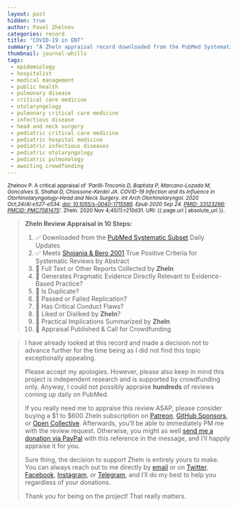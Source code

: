 ```yaml
---
layout: post
hidden: true
author: Pavel Zhelnov
categories: record
title: "COVID-19 in ENT"
summary: "A Zheln appraisal record downloaded from the PubMed Systematic Subset daily updates."
thumbnail: journal-whills
tags:
 - epidemiology
 - hospitalist
 - medical management
 - public health
 - pulmonary disease
 - critical care medicine
 - otolaryngology
 - pulmonary critical care medicine
 - infectious disease
 - head and neck surgery
 - pediatric critical care medicine
 - pediatric hospital medicine
 - pediatric infectious diseases
 - pediatric otolaryngology
 - pediatric pulmonology
 - awaiting crowdfunding
---
```


<small id="citation">Zhelnov P. A critical appraisal of _‘Parilli-Troconis D, Baptista P, Marcano-Lozada M, Goncalves S, Shahal D, Chiossone-Kerdel JA. COVID-19 Infection and Its Influence in Otorhinolaryngology-Head and Neck Surgery. Int Arch Otorhinolaryngol. 2020 Oct;24(4):e527-e534. [doi: 10.1055/s-0040-1715586](https://doi.org/10.1055/s-0040-1715586). Epub 2020 Sep 24. [PMID: 33123266](https://pubmed.gov/33123266); [PMCID: PMC7581475](https://ncbi.nlm.nih.gov/pmc/PMC7581475)’._ Zheln. 2020 Nov 4;45(1):r210d31. URI: {{ page.url | absolute_url }}.</small>

> **Zheln Review Appraisal in 10 Steps:**
>
> 1. ✅ Downloaded from the [PubMed Systematic Subset](https://github.com/p1m-ortho/qs-global-ortho-search-queries/blob/global-sr-query/README.md) Daily Updates
> 2. ✅ Meets [Shojania & Bero 2001](https://www.researchgate.net/publication/11820967_Taking_Advantage_of_the_Explosion_of_Systematic_Reviews_An_Efficient_MEDLINE_Search_Strategy) True Positive Criteria for Systematic Reviews by Abstract
> 3. 🔄 Full Text or Other Reports Collected by **Zheln**
> 4. 🔄 Generates Pragmatic Evidence Directly Relevant to Evidence-Based Practice?
> 5. 🔄 Is Duplicate?
> 6. 🔄 Passed or Failed Replication?
> 7. 🔄 Has Critical Conduct Flaws?
> 8. 🔄 Liked or Disliked by **Zheln**?
> 9. 🔄 Practical Implications Summarized by **Zheln**
> 10. 🔄 Appraisal Published & Call for Crowdfunding

> I have already looked at this record and made a decision not to advance further for the time being as I did not find this topic exceptionally appealing.
>
> Please accept my apologies. However, please also keep in mind this project is independent research and is supported by crowdfunding only. Anyway, I could not possibly appraise **hundreds** of reviews coming up daily on PubMed.
> 
> If you really need me to appraise this review ASAP, please consider buying a $1 to $600 Zheln subscription on [Patreon](https://patreon.com/zheln), [GitHub Sponsors](https://github.com/sponsors/drzhelnov), or [Open Collective](https://opencollective.com/zheln). Afterwards, you’ll be able to immediately PM me with the review request. Otherwise, you might as well [send me a donation via PayPal](https://paypal.me/pjelnov) with this reference in the message, and I’ll happily appraise it for you.
> 
> Sure thing, the decision to support Zheln is entirely yours to make. You can always reach out to me directly by [email](mailto:pavel@zheln.com) or on [Twitter](https://twitter.com/drzhelnov), [Facebook](https://facebook.com/drzhelnov), [Instagram](https://instagram.com/igzheln), or [Telegram](https://t.me/drzhelnov), and I’ll do my best to help you regardless of your donations.
> 
> Thank you for being on the project! That really matters.
